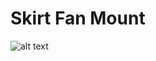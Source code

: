 # Skirt Fan Mount

![alt text](https://github.com/craxoor/VoronMods/blob/master/Skirt%20Fan%20Mount/Images/Preview-Front.png)
